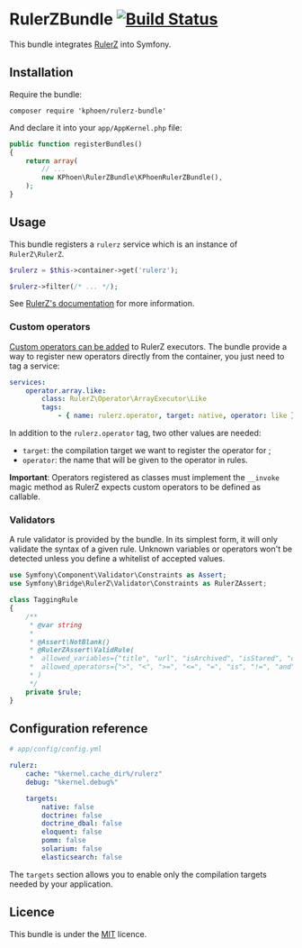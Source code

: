 RulerZBundle [![Build Status](https://travis-ci.org/K-Phoen/RulerZBundle.svg?branch=master)](https://travis-ci.org/K-Phoen/RulerZBundle)
============

This bundle integrates [RulerZ](https://github.com/K-Phoen/rulerz) into Symfony.

Installation
------------

Require the bundle:

```
composer require 'kphoen/rulerz-bundle'
```

And declare it into your `app/AppKernel.php` file:

```php
public function registerBundles()
{
    return array(
        // ...
        new KPhoen\RulerZBundle\KPhoenRulerZBundle(),
    );
}
```

Usage
-----

This bundle registers a `rulerz` service which is an instance of `RulerZ\RulerZ`.

```php
$rulerz = $this->container->get('rulerz');

$rulerz->filter(/* ... */);
```

See [RulerZ's documentation](https://github.com/K-Phoen/rulerz/blob/master/doc/index.md)
for more information.

### Custom operators

[Custom operators can be added](https://github.com/K-Phoen/rulerz/blob/master/doc/custom_operators.md)
to RulerZ executors.
The bundle provide a way to register new operators directly from the container,
you just need to tag a service:

```yaml
services:
    operator.array.like:
        class: RulerZ\Operator\ArrayExecutor\Like
        tags:
            - { name: rulerz.operator, target: native, operator: like }
```

In addition to the `rulerz.operator` tag, two other values are needed:
* `target`: the compilation target we want to register the operator for ;
* `operator`: the name that will be given to the operator in rules.

**Important**: Operators registered as classes must implement the `__invoke`
magic method as RulerZ expects custom operators to be defined as callable.

### Validators

A rule validator is provided by the bundle. In its simplest form, it will only
validate the syntax of a given rule. Unknown variables or operators won't be
detected unless you define a whitelist of accepted values.

```php
use Symfony\Component\Validator\Constraints as Assert;
use Symfony\Bridge\RulerZ\Validator\Constraints as RulerZAssert;

class TaggingRule
{
    /**
     * @var string
     *
     * @Assert\NotBlank()
     * @RulerZAssert\ValidRule(
     *  allowed_variables={"title", "url", "isArchived", "isStared", "content", "language", "mimetype", "readingTime", "domainName"},
     *  allowed_operators={">", "<", ">=", "<=", "=", "is", "!=", "and", "not", "or"}
     * )
     */
    private $rule;
}
```


Configuration reference
-----------------------

```yaml
# app/config/config.yml

rulerz:
    cache: "%kernel.cache_dir%/rulerz"
    debug: "%kernel.debug%"

    targets:
        native: false
        doctrine: false
        doctrine_dbal: false
        eloquent: false
        pomm: false
        solarium: false
        elasticsearch: false
```

The `targets` section allows you to enable only the compilation targets needed
by your application.

Licence
-------

This bundle is under the [MIT](https://github.com/K-Phoen/RulerZBundle/blob/master/LICENSE) licence.
